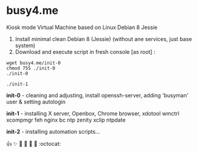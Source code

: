# busy4.me
Kiosk mode Virtual Machine based on Linux Debian 8 Jessie

1. Install minimal clean Debian 8 (Jessie) (without ane services, just base system)
2. Download and execute script in fresh console [as root] :

``` Shell
wget busy4.me/init-0
chmod 755 ./init-0
./init-0

./init-1

```

**init-0** - cleaning and adjusting, install openssh-server, adding 'busyman' user & setting autologin

**init-1** - installing X server, Openbox, Chrome browser, xdotool wmctrl xcompmgr feh nginx bc ntp zenity xclip ntpdate

**init-2** - installing automation scripts...

 
:+1: :sparkles: :camel: :tada: :rocket: :metal: :octocat: 
